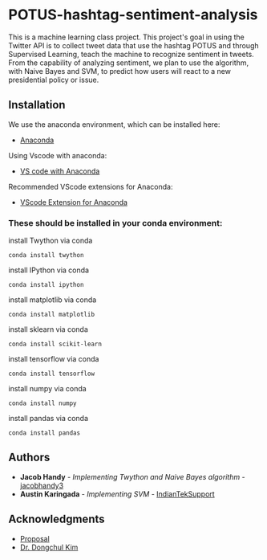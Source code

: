 # POTUS-hashtag-sentiment-analysis
This is a machine learning class project. This project's goal in using the Twitter API is to collect tweet data that use the hashtag POTUS and through Supervised Learning, teach the machine to recognize sentiment in tweets. From the capability of analyzing sentiment, we plan to use the algorithm, with Naive Bayes and SVM, to predict how users will react to a new presidential policy or issue.

## Installation
We use the anaconda environment, which can be installed here: 
* [Anaconda](https://www.anaconda.com/distribution/)

Using Vscode with anaconda:
* [VS code with Anaconda](https://code.visualstudio.com/docs/python/environments)

Recommended VScode extensions for Anaconda:
* [VScode Extension for Anaconda](https://marketplace.visualstudio.com/items?itemName=ms-python.anaconda-extension-pack)

### These should be installed in your conda environment:
install Twython via conda
```
conda install twython
```

install IPython via conda
```
conda install ipython
```

install matplotlib via conda
```
conda install matplotlib
```

install sklearn via conda
```
conda install scikit-learn
```

install tensorflow via conda
```
conda install tensorflow
```

install numpy via conda
```
conda install numpy
```

install pandas via conda
```
conda install pandas
```

## Authors

* **Jacob Handy** - *Implementing Twython and Naive Bayes algorithm* - [jacobhandy3](https://github.com/jacobhandy3)
* **Austin Karingada** - *Implementing SVM* - [IndianTekSupport](https://github.com/IndianTekSupport)

## Acknowledgments

* [Proposal](https://faculty.utrgv.edu/dongchul.kim/csci4352/spring2019/t9_Jacob_Austin.pdf)
* [Dr. Dongchul Kim](https://faculty.utrgv.edu/dongchul.kim/index.html)

